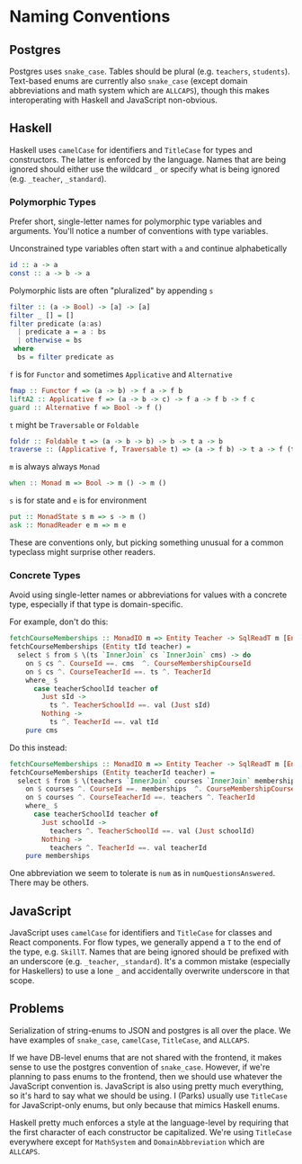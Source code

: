 # Naming Conventions

## Postgres

Postgres uses `snake_case`. Tables should be plural (e.g. `teachers`, `students`). Text-based enums are currently also `snake_case` (except domain abbreviations and math system which are `ALLCAPS`), though this makes interoperating with Haskell and JavaScript non-obvious.

## Haskell

Haskell uses `camelCase` for identifiers and `TitleCase` for types and constructors. The latter is enforced by the language. Names that are being ignored should either use the wildcard `_` or specify what is being ignored (e.g. `_teacher`, `_standard`).

### Polymorphic Types

Prefer short, single-letter names for polymorphic type variables and arguments. You'll notice a number of conventions with type variables.

Unconstrained type variables often start with `a` and continue alphabetically
```haskell
id :: a -> a
const :: a -> b -> a
```

Polymorphic lists are often "pluralized" by appending `s`
```haskell
filter :: (a -> Bool) -> [a] -> [a]
filter _ [] = []
filter predicate (a:as)
  | predicate a = a : bs
  | otherwise = bs
 where
  bs = filter predicate as
```

`f` is for `Functor` and sometimes `Applicative` and `Alternative`
```haskell
fmap :: Functor f => (a -> b) -> f a -> f b
liftA2 :: Applicative f => (a -> b -> c) -> f a -> f b -> f c
guard :: Alternative f => Bool -> f ()
```

`t` might be `Traversable` or `Foldable`
```haskell
foldr :: Foldable t => (a -> b -> b) -> b -> t a -> b
traverse :: (Applicative f, Traversable t) => (a -> f b) -> t a -> f (t b)
```

`m` is always always `Monad`
```haskell
when :: Monad m => Bool -> m () -> m ()
```

`s` is for state and `e` is for environment
```haskell
put :: MonadState s m => s -> m ()
ask :: MonadReader e m => m e
```

These are conventions only, but picking something unusual for a common typeclass might surprise other readers.

### Concrete Types

Avoid using single-letter names or abbreviations for values with a concrete type, especially if that type is domain-specific.

For example, don't do this:
```haskell 
fetchCourseMemberships :: MonadIO m => Entity Teacher -> SqlReadT m [Entity CourseMembership]
fetchCourseMemberships (Entity tId teacher) =
  select $ from $ \(ts `InnerJoin` cs `InnerJoin` cms) -> do
    on $ cs ^. CourseId ==. cms  ^. CourseMembershipCourseId
    on $ cs ^. CourseTeacherId ==. ts ^. TeacherId
    where_ $
      case teacherSchoolId teacher of
        Just sId ->
          ts ^. TeacherSchoolId ==. val (Just sId)
        Nothing ->
          ts ^. TeacherId ==. val tId
    pure cms
```

Do this instead:
```haskell
fetchCourseMemberships :: MonadIO m => Entity Teacher -> SqlReadT m [Entity CourseMembership]
fetchCourseMemberships (Entity teacherId teacher) =
  select $ from $ \(teachers `InnerJoin` courses `InnerJoin` memberships) -> do
    on $ courses ^. CourseId ==. memberships  ^. CourseMembershipCourseId
    on $ courses ^. CourseTeacherId ==. teachers ^. TeacherId
    where_ $
      case teacherSchoolId teacher of
        Just schoolId ->
          teachers ^. TeacherSchoolId ==. val (Just schoolId)
        Nothing ->
          teachers ^. TeacherId ==. val teacherId
    pure memberships
```

One abbreviation we seem to tolerate is `num` as in `numQuestionsAnswered`. There may be others.

## JavaScript

JavaScript uses `camelCase` for identifiers and `TitleCase` for classes and React components. For flow types, we generally append a `T` to the end of the type, e.g. `SkillT`. Names that are being ignored should be prefixed with an underscore (e.g. `_teacher`, `_standard`). It's a common mistake (especially for Haskellers) to use a lone `_` and accidentally overwrite underscore in that scope.

## Problems

Serialization of string-enums to JSON and postgres is all over the place. We have examples of `snake_case`, `camelCase`, `TitleCase`, and `ALLCAPS`.

If we have DB-level enums that are not shared with the frontend, it makes sense to use the postgres convention of `snake_case`. However, if we're planning to pass enums to the frontend, then we should use whatever the JavaScript convention is. JavaScript is also using pretty much everything, so it's hard to say what we should be using. I (Parks) usually use `TitleCase` for JavaScript-only enums, but only because that mimics Haskell enums.

Haskell pretty much enforces a style at the language-level by requiring that the first character of each constructor be capitalized. We're using `TitleCase` everywhere except for `MathSystem` and `DomainAbbreviation` which are `ALLCAPS`.
